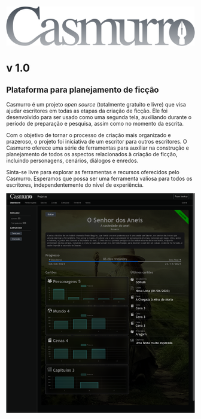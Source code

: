 ![Logo Casmurro](assets/icons/casmurro-logo-3.png)

# v 1.0

## Plataforma para planejamento de ficção

Casmurro é um projeto *open source* (totalmente gratuito e livre) que visa ajudar escritores em todas as etapas da criação de ficção. Ele foi desenvolvido para ser usado como uma segunda tela, auxiliando durante o período de preparação e pesquisa, assim como no momento da escrita.

Com o objetivo de tornar o processo de criação mais organizado e prazeroso, o projeto foi iniciativa de um escritor para outros escritores. O Casmurro oferece uma série de ferramentas para auxiliar na construção e planejamento de todos os aspectos relacionados à criação de ficção, incluindo personagens, cenários, diálogos e enredos.

Sinta-se livre para explorar as ferramentas e recursos oferecidos pelo Casmurro. Esperamos que possa ser uma ferramenta valiosa para todos os escritores, independentemente do nível de experiência.

![Tela Casmurro](assets/images/tela-casmurro1.png)